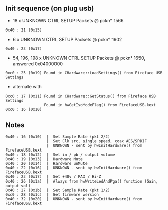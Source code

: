 
## Init sequence (on plug usb)

* 18 x UNKNOWN CTRL SETUP Packets @ pckn° 1566
```
0x40 : 21 (0x15)
```

* 6 x UNKNOWN CTRL SETUP Packets @ pckn° 1602
```
0x40 : 23 (0x17)
```




* 54, 196, 198 x UNKNOWN CTRL SETUP Packets @ pckn° 1650, answered 0x04000000
```
0xc0 : 25 (0x19) Found in CHardware::LoadSettings() from Fireface USB Settings
```
* alternate with
```
0xc0 : 17 (0x11) Found in CHardware::GetStatus() from Fireface USB Settings
                 Found in hwGetIsoModeFlag() from FirefaceUSB.kext
0xc0 : 16 (0x10)
```


## Notes

```
0x40 : 16 (0x10)  |  Set Sample Rate (pkt 2/2)
                  |  Set Clk src, single speed, coax AES/SPDIF
                  |  UNKNOWN - sent by hwInitHardware() from FirefaceUSB.kext
0x40 : 18 (0x12)  |  Set in / pb / output volume
0x40 : 19 (0x13)  |  Hardware Mute
0x40 : 20 (0x14)  |  Hardware unMute
0x40 : 22 (0x16)  |  UNKNOWN - sent by hwInitHardware() from FirefaceUSB.kext
0x40 : 23 (0x17)  |  Set +48v / PAD / Hi-Z
0x40 : 26 (0x1a)  |  Always from hwWriteLedAndPga() function (Gain, output vol)
0x40 : 27 (0x1b)  |  Set Sample Rate (pkt 1/2)
0xc0 : 28 (0x1c)  |  Get firmware version
0x40 : 32 (0x20)  |  UNKNOWN - sent by hwInitHardware() from FirefaceUSB.kext
```
